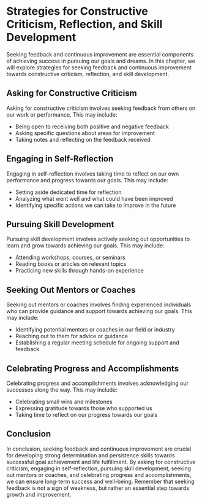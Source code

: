 Strategies for Constructive Criticism, Reflection, and Skill Development
================================================================================================================================

Seeking feedback and continuous improvement are essential components of achieving success in pursuing our goals and dreams. In this chapter, we will explore strategies for seeking feedback and continuous improvement towards constructive criticism, reflection, and skill development.

Asking for Constructive Criticism
---------------------------------

Asking for constructive criticism involves seeking feedback from others on our work or performance. This may include:

* Being open to receiving both positive and negative feedback
* Asking specific questions about areas for improvement
* Taking notes and reflecting on the feedback received

Engaging in Self-Reflection
---------------------------

Engaging in self-reflection involves taking time to reflect on our own performance and progress towards our goals. This may include:

* Setting aside dedicated time for reflection
* Analyzing what went well and what could have been improved
* Identifying specific actions we can take to improve in the future

Pursuing Skill Development
--------------------------

Pursuing skill development involves actively seeking out opportunities to learn and grow towards achieving our goals. This may include:

* Attending workshops, courses, or seminars
* Reading books or articles on relevant topics
* Practicing new skills through hands-on experience

Seeking Out Mentors or Coaches
------------------------------

Seeking out mentors or coaches involves finding experienced individuals who can provide guidance and support towards achieving our goals. This may include:

* Identifying potential mentors or coaches in our field or industry
* Reaching out to them for advice or guidance
* Establishing a regular meeting schedule for ongoing support and feedback

Celebrating Progress and Accomplishments
----------------------------------------

Celebrating progress and accomplishments involves acknowledging our successes along the way. This may include:

* Celebrating small wins and milestones
* Expressing gratitude towards those who supported us
* Taking time to reflect on our progress towards our goals

Conclusion
----------

In conclusion, seeking feedback and continuous improvement are crucial for developing strong determination and persistence skills towards successful goal achievement and life fulfillment. By asking for constructive criticism, engaging in self-reflection, pursuing skill development, seeking out mentors or coaches, and celebrating progress and accomplishments, we can ensure long-term success and well-being. Remember that seeking feedback is not a sign of weakness, but rather an essential step towards growth and improvement.
